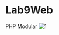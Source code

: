 # Lab9Web

PHP Modular
![1](https://user-images.githubusercontent.com/59334580/121779719-529ec780-cbc7-11eb-9c48-dd1d47470368.png)
